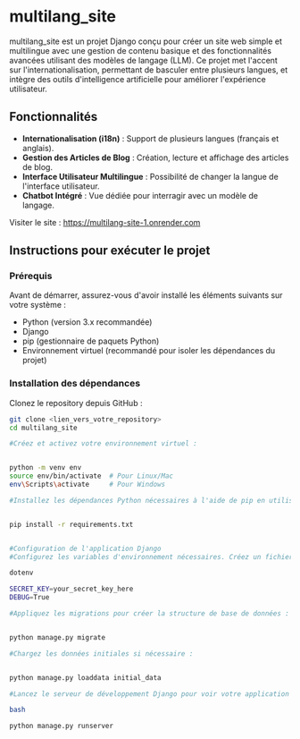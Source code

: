 # multilang_site

multilang_site est un projet Django conçu pour créer un site web simple et multilingue avec une gestion de contenu basique et des fonctionnalités avancées utilisant des modèles de langage (LLM). Ce projet met l'accent sur l'internationalisation, permettant de basculer entre plusieurs langues, et intègre des outils d'intelligence artificielle pour améliorer l'expérience utilisateur.

## Fonctionnalités

- **Internationalisation (i18n)** : Support de plusieurs langues (français et anglais).
- **Gestion des Articles de Blog** : Création, lecture et affichage des articles de blog.
- **Interface Utilisateur Multilingue** : Possibilité de changer la langue de l'interface utilisateur.
- **Chatbot Intégré** : Vue dédiée pour interragir avec un modèle de langage.


 Visiter le site : https://multilang-site-1.onrender.com
 

## Instructions pour exécuter le projet

### Prérequis

Avant de démarrer, assurez-vous d'avoir installé les éléments suivants sur votre système :

- Python (version 3.x recommandée)
- Django
- pip (gestionnaire de paquets Python)
- Environnement virtuel (recommandé pour isoler les dépendances du projet)
  

### Installation des dépendances

Clonez le repository depuis GitHub :

```bash
git clone <lien_vers_votre_repository>
cd multilang_site

#Créez et activez votre environnement virtuel :


python -m venv env
source env/bin/activate  # Pour Linux/Mac
env\Scripts\activate     # Pour Windows

#Installez les dépendances Python nécessaires à l'aide de pip en utilisant le fichier requirements.txt :


pip install -r requirements.txt


#Configuration de l'application Django
#Configurez les variables d'environnement nécessaires. Créez un fichier .env à la racine du projet avec les informations sensibles :

dotenv

SECRET_KEY=your_secret_key_here
DEBUG=True

#Appliquez les migrations pour créer la structure de base de données :


python manage.py migrate

#Chargez les données initiales si nécessaire :


python manage.py loaddata initial_data

#Lancez le serveur de développement Django pour voir votre application en action :

bash

python manage.py runserver

